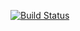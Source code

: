[![Build Status](https://travis-ci.org/InvertedBit/mediator.svg?branch=develop)](https://travis-ci.org/InvertedBit/mediator)
